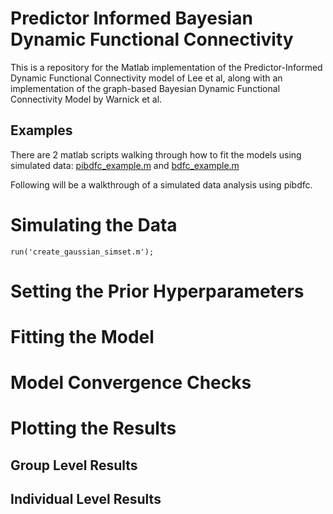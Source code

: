 # Predictor Informed Bayesian Dynamic Functional Connectivity
This is a repository for the Matlab implementation of the Predictor-Informed Dynamic Functional Connectivity model of Lee et al, along with an implementation of the graph-based Bayesian Dynamic Functional Connectivity Model by Warnick et al. 

## Examples
There are 2 matlab scripts walking through how to fit the models using simulated data: [pibdfc_example.m](https://github.com/jayesrule/PIBDFC/blob/public/pibdfc_example.m) and [bdfc_example.m](https://github.com/jayesrule/PIBDFC/blob/public/bdfc_example.m)

Following will be a walkthrough of a simulated data analysis using pibdfc.

# Simulating the Data

```
run('create_gaussian_simset.m');
```

# Setting the Prior Hyperparameters

# Fitting the Model

# Model Convergence Checks

# Plotting the Results

## Group Level Results

## Individual Level Results
